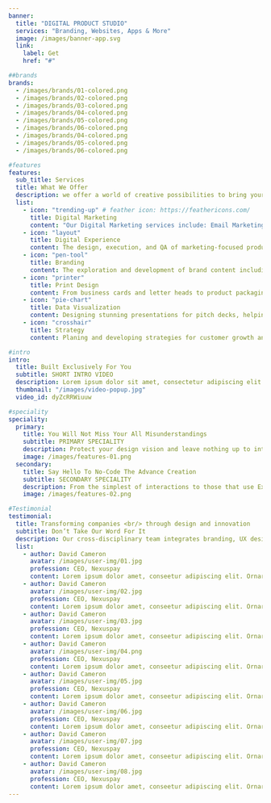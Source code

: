 ```yaml
---
banner:
  title: "DIGITAL PRODUCT STUDIO"
  services: "Branding, Websites, Apps & More"
  image: /images/banner-app.svg
  link:
    label: Get
    href: "#"

##brands
brands:
  - /images/brands/01-colored.png
  - /images/brands/02-colored.png
  - /images/brands/03-colored.png
  - /images/brands/04-colored.png
  - /images/brands/05-colored.png
  - /images/brands/06-colored.png
  - /images/brands/04-colored.png
  - /images/brands/05-colored.png
  - /images/brands/06-colored.png

#features
features:
  sub_title: Services
  title: What We Offer
  description: we offer a world of creative possibilities to bring your vision to life. <br/> Our team of passionate designers, artists, and experts is dedicated to delivering stunning and innovative solutions tailored to your unique needs.<br/> Whether you're looking for captivating branding, captivating websites, engaging graphics, or awe-inspiring marketing materials, we've got you covered.
  list:
    - icon: "trending-up" # feather icon: https://feathericons.com/
      title: Digital Marketing
      content: "Our Digital Marketing services include: Email Marketing, Social Media Management SEO, ASO, CRM implementation."
    - icon: "layout"
      title: Digital Experience
      content: The design, execution, and QA of marketing-focused product, narrative, and experiential websites and applications.
    - icon: "pen-tool"
      title: Branding
      content: The exploration and development of brand content including all design-centric needs beyond the scope of a specific ad campaign.
    - icon: "printer"
      title: Print Design
      content: From business cards and letter heads to product packaging and post cards, we help you with all of your printed graphics.
    - icon: "pie-chart"
      title: Data Visualization
      content: Designing stunning presentations for pitch decks, helping businesses present their information and findings.
    - icon: "crosshair"
      title: Strategy
      content: Planing and developing strategies for customer growth and retention with systems that help grow a business succesfully.

#intro
intro:
  title: Built Exclusively For You
  subtitle: SHORT INTRO VIDEO
  description: Lorem ipsum dolor sit amet, consectetur adipiscing elit. Morbi egestas </br> Werat viverra id et aliquet. vulputate egestas sollicitudin.
  thumbnail: "/images/video-popup.jpg"
  video_id: dyZcRRWiuuw

#speciality
speciality:
  primary:
    title: You Will Not Miss Your All Misunderstandings
    subtitle: PRIMARY SPECIALITY
    description: Protect your design vision and leave nothing up to interpretation with interaction recipes. Quickly share and access all your team members interactions by using libraries, ensuring consistency throughout the.
    image: /images/features-01.png
  secondary:
    title: Say Hello To No-Code The Advance Creation
    subtitle: SECONDARY SPECIALITY
    description: From the simplest of interactions to those that use Excel-gradeing formulas, ProtoPie can handle them all. Make mind-blowing of New interactions everyday without ever having to write any new code.
    image: /images/features-02.png

#Testimonial
testimonial:
  title: Transforming companies <br/> through design and innovation
  subtitle: Don’t Take Our Word For It
  description: Our cross-disciplinary team integrates branding, UX design, and technology to achieve swift and <br/> impactful results through direct leadership from the co-founders and close collaboration with our clients.
  list:
    - author: David Cameron
      avatar: /images/user-img/01.jpg
      profession: CEO, Nexuspay
      content: Lorem ipsum dolor amet, conseetur adipiscing elit. Ornare quam porta arcu congue felis volutpat. Vitae lectudbfs pellentesque vitae dolor
    - author: David Cameron
      avatar: /images/user-img/02.jpg
      profession: CEO, Nexuspay
      content: Lorem ipsum dolor amet, conseetur adipiscing elit. Ornare quam porta arcu congue felis volutpat. Vitae lectudbfs pellentesque vitae dolor
    - author: David Cameron
      avatar: /images/user-img/03.jpg
      profession: CEO, Nexuspay
      content: Lorem ipsum dolor amet, conseetur adipiscing elit. Ornare quam porta arcu congue felis volutpat. Vitae lectudbfs pellentesque vitae dolor
    - author: David Cameron
      avatar: /images/user-img/04.png
      profession: CEO, Nexuspay
      content: Lorem ipsum dolor amet, conseetur adipiscing elit. Ornare quam porta arcu congue felis volutpat. Vitae lectudbfs pellentesque vitae dolor
    - author: David Cameron
      avatar: /images/user-img/05.jpg
      profession: CEO, Nexuspay
      content: Lorem ipsum dolor amet, conseetur adipiscing elit. Ornare quam porta arcu congue felis volutpat. Vitae lectudbfs pellentesque vitae dolor
    - author: David Cameron
      avatar: /images/user-img/06.jpg
      profession: CEO, Nexuspay
      content: Lorem ipsum dolor amet, conseetur adipiscing elit. Ornare quam porta arcu congue felis volutpat. Vitae lectudbfs pellentesque vitae dolor
    - author: David Cameron
      avatar: /images/user-img/07.jpg
      profession: CEO, Nexuspay
      content: Lorem ipsum dolor amet, conseetur adipiscing elit. Ornare quam porta arcu congue felis volutpat. Vitae lectudbfs pellentesque vitae dolor
    - author: David Cameron
      avatar: /images/user-img/08.jpg
      profession: CEO, Nexuspay
      content: Lorem ipsum dolor amet, conseetur adipiscing elit. Ornare quam porta arcu congue felis volutpat. Vitae lectudbfs pellentesque vitae dolor
---
```

